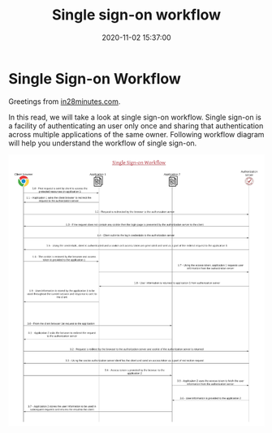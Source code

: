 ﻿---
layout:  post
title: Single sign-on workflow
date:    2020-11-02 15:37:00
summary:  Let us understand the single sign-on workflow
categories:  SpringBootMicroservices
permalink:  /single-sign-on-workflow
---

# Single Sign-on Workflow

Greetings from [in28minutes.com](https://courses.in28minutes.com/).

In this read, we will take a look at single sign-on workflow. Single sign-on is a facility of authenticating an user only once and sharing that authentication across multiple applications of the same owner. Following workflow diagram will help you understand the workflow of single sign-on.

![](/images/single-signon-markdown/single-signon-flowchart-diagram.jpeg)
